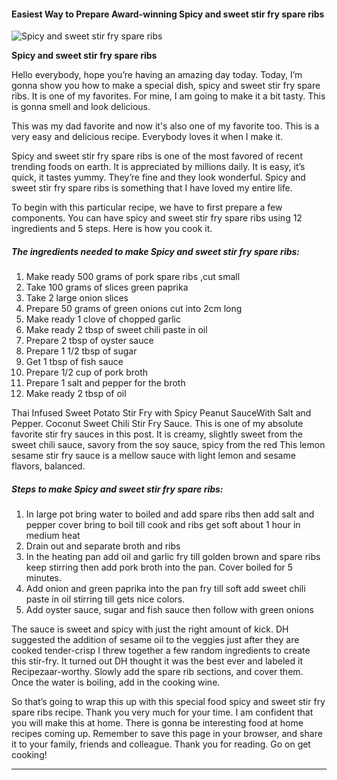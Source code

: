             

#### Easiest Way to Prepare Award-winning Spicy and sweet stir fry spare ribs

![Spicy and sweet stir fry spare ribs](https://img-global.cpcdn.com/recipes/4620285237002240/751x532cq70/spicy-and-sweet-stir-fry-spare-ribs-recipe-main-photo.jpg)

**Spicy and sweet stir fry spare ribs**

Hello everybody, hope you’re having an amazing day today. Today, I’m gonna show you how to make a special dish, spicy and sweet stir fry spare ribs. It is one of my favorites. For mine, I am going to make it a bit tasty. This is gonna smell and look delicious.

This was my dad favorite and now it's also one of my favorite too. This is a very easy and delicious recipe. Everybody loves it when I make it.

Spicy and sweet stir fry spare ribs is one of the most favored of recent trending foods on earth. It is appreciated by millions daily. It is easy, it’s quick, it tastes yummy. They’re fine and they look wonderful. Spicy and sweet stir fry spare ribs is something that I have loved my entire life.

To begin with this particular recipe, we have to first prepare a few components. You can have spicy and sweet stir fry spare ribs using 12 ingredients and 5 steps. Here is how you cook it.

##### The ingredients needed to make Spicy and sweet stir fry spare ribs:

1.  Make ready 500 grams of pork spare ribs ,cut small
2.  Take 100 grams of slices green paprika
3.  Take 2 large onion slices
4.  Prepare 50 grams of green onions cut into 2cm long
5.  Make ready 1 clove of chopped garlic
6.  Make ready 2 tbsp of sweet chili paste in oil
7.  Prepare 2 tbsp of oyster sauce
8.  Prepare 1 1/2 tbsp of sugar
9.  Get 1 tbsp of fish sauce
10.  Prepare 1/2 cup of pork broth
11.  Prepare 1 salt and pepper for the broth
12.  Make ready 2 tbsp of oil

Thai Infused Sweet Potato Stir Fry with Spicy Peanut SauceWith Salt and Pepper. Coconut Sweet Chili Stir Fry Sauce. This is one of my absolute favorite stir fry sauces in this post. It is creamy, slightly sweet from the sweet chili sauce, savory from the soy sauce, spicy from the red This lemon sesame stir fry sauce is a mellow sauce with light lemon and sesame flavors, balanced.

##### Steps to make Spicy and sweet stir fry spare ribs:

1.  In large pot bring water to boiled and add spare ribs then add salt and pepper cover bring to boil till cook and ribs get soft about 1 hour in medium heat
2.  Drain out and separate broth and ribs
3.  In the heating pan add oil and garlic fry till golden brown and spare ribs keep stirring then add pork broth into the pan. Cover boiled for 5 minutes.
4.  Add onion and green paprika into the pan fry till soft add sweet chili paste in oil stirring till gets nice colors.
5.  Add oyster sauce, sugar and fish sauce then follow with green onions

The sauce is sweet and spicy with just the right amount of kick. DH suggested the addition of sesame oil to the veggies just after they are cooked tender-crisp I threw together a few random ingredients to create this stir-fry. It turned out DH thought it was the best ever and labeled it Recipezaar-worthy. Slowly add the spare rib sections, and cover them. Once the water is boiling, add in the cooking wine.

So that’s going to wrap this up with this special food spicy and sweet stir fry spare ribs recipe. Thank you very much for your time. I am confident that you will make this at home. There is gonna be interesting food at home recipes coming up. Remember to save this page in your browser, and share it to your family, friends and colleague. Thank you for reading. Go on get cooking!

* * *